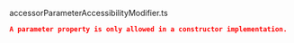accessorParameterAccessibilityModifier.ts
```json
A parameter property is only allowed in a constructor implementation.
```
